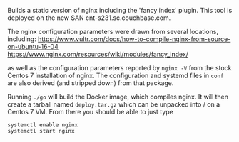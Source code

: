 Builds a static version of nginx including the 'fancy index' plugin. This
tool is deployed on the new SAN cnt-s231.sc.couchbase.com.

The nginx configuration parameters were drawn from several locations,
including:
https://www.vultr.com/docs/how-to-compile-nginx-from-source-on-ubuntu-16-04
https://www.nginx.com/resources/wiki/modules/fancy_index/

as well as the configuration parameters reported by `nginx -V` from the
stock Centos 7 installation of nginx. The configuration and systemd files in
`conf` are also derived (and stripped down) from that package.

Running `./go` will build the Docker image, which compiles nginx. It will
then create a tarball named `deploy.tar.gz` which can be unpacked into / on
a Centos 7 VM. From there you should be able to just type

    systemctl enable nginx
    systemctl start nginx
